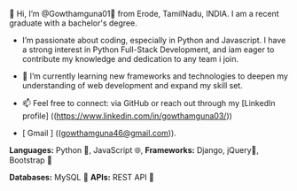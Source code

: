 👋 Hi, I’m @Gowthamguna01🦄 from Erode, TamilNadu, INDIA. I am a recent graduate with a bachelor's degree.

- I’m passionate about coding, especially in Python and Javascript. I have a strong interest in Python Full-Stack Development, and iam eager to contribute my knowledge and dedication to any team i join.
  
- 🌱 I’m currently learning new frameworks and technologies to deepen my understanding of web development and expand my skill set.

- 📫 Feel free to connect: via GitHub or reach out through my [LinkedIn profile] ((https://www.linkedin.com/in/gowthamguna03/))
- [ Gmail ] ((gowthamguna46@gmail.com)).




**Languages:** Python 🐍, JavaScript 🌐, 
**Frameworks:** Django, jQuery📜, Bootstrap 🎨

**Databases:** MySQL 💾
**APIs:** REST API 🔗

